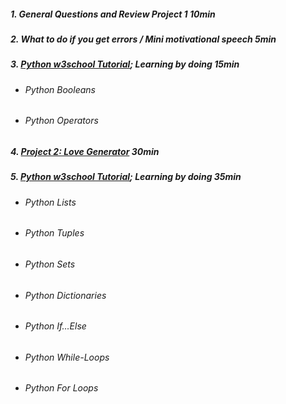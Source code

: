 ##### 1. General Questions and Review Project 1 10min
##### 2. What to do if you get errors / Mini motivational speech 5min
##### 3. [Python w3school Tutorial](https://www.w3schools.com/python/); Learning by doing 15min
   - ###### Python Booleans
   - ###### Python Operators
##### 4. [Project 2: Love Generator](https://replit.com/@German1212/STADS-Python-Course#Project%202%20Love%20Generator/task.md) 30min
##### 5. [Python w3school Tutorial](https://www.w3schools.com/python/); Learning by doing 35min
   - ###### Python Lists
   - ###### Python Tuples
   - ###### Python Sets
   - ###### Python Dictionaries
   - ###### Python If…Else
   - ###### Python While-Loops
   - ###### Python For Loops
